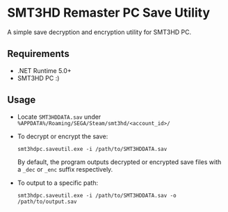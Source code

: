 
# SMT3HD Remaster PC Save Utility

A simple save decryption and encryption utility for SMT3HD PC.

## Requirements

- .NET Runtime 5.0+
- SMT3HD PC :)

## Usage

- Locate `SMT3HDDATA.sav` under `%APPDATA%/Roaming/SEGA/Steam/smt3hd/<account_id>/`

- To decrypt or encrypt the save:

  `smt3hdpc.saveutil.exe -i /path/to/SMT3HDDATA.sav`

  By default, the program outputs decrypted or encrypted save files with a `_dec` or `_enc` suffix respectively.

- To output to a specific path:

  `smt3hdpc.saveutil.exe -i /path/to/SMT3HDDATA.sav -o /path/to/output.sav`

